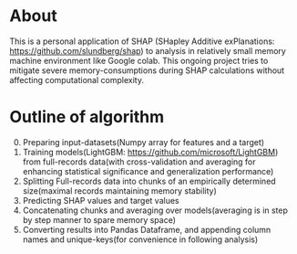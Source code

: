 # About
This is a personal application of SHAP (SHapley Additive exPlanations: https://github.com/slundberg/shap) to analysis in relatively small memory machine environment like Google colab. This ongoing project tries to mitigate severe memory-consumptions during SHAP calculations without affecting computational complexity.
# Outline of algorithm
0. Preparing input-datasets(Numpy array for features and a target)  
1. Training models(LightGBM: https://github.com/microsoft/LightGBM) from full-records data(with cross-validation and averaging for enhancing statistical significance and generalization performance)  
2. Splitting Full-records data into chunks of an empirically determined size(maximal records maintaining memory stability)  
3. Predicting SHAP values and target values  
4. Concatenating chunks and averaging over models(averaging is in step by step manner to spare memory space)  
5. Converting results into Pandas Dataframe, and appending column names and unique-keys(for convenience in following analysis)  
